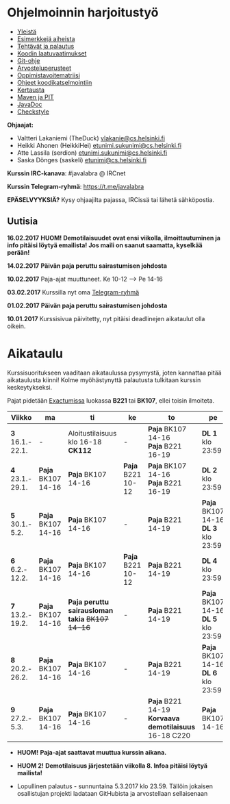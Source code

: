 # Ohjelmoinnin harjoitustyö
* [Yleistä](ohjeet/Yleista.md)
* [Esimerkkejä aiheista](ohjeet/Esimerkkeja-aiheista.md)
* [Tehtävät ja palautus](ohjeet/Tehtavat-ja-palautus.md)
* [Koodin laatuvaatimukset](ohjeet/Koodin-laatuvaatimukset.md)
* [Git-ohje](ohjeet/Git-ohje.md)
* [Arvosteluperusteet](ohjeet/Arvosteluperusteet.md)
* [Oppimistavoitematriisi](http://www.cs.helsinki.fi/courses/58160/matriisi)
* [Ohjeet koodikatselmointiin](ohjeet/Koodikatselmointi.md)
* [Kertausta](ohjeet/Kertausta.md)
* [Maven ja PIT](ohjeet/Maven-ja-PIT.md)
* [JavaDoc](ohjeet/JavaDoc.md)
* [Checkstyle](ohjeet/Checkstyle.md)

**Ohjaajat:**
* Valtteri Lakaniemi (TheDuck) vlakanie@cs.helsinki.fi
* Heikki Ahonen (HeikkiHei) etunimi.sukunimi@cs.helsinki.fi
* Atte Lassila (serdion) etunimi.sukunimi@cs.helsinki.fi
* Saska Dönges (saskeli) etunimi@cs.helsinki.fi

**Kurssin IRC-kanava**:
\#javalabra @ IRCnet

**Kurssin Telegram-ryhmä**:
https://t.me/javalabra

**EPÄSELVYYKSIÄ?** Kysy ohjaajilta pajassa, IRCissä tai lähetä sähköpostia.

## Uutisia

**16.02.2017** **HUOM! Demotilaisuudet ovat ensi viikolla, ilmoittautuminen ja info pitäisi löytyä emailista! Jos maili on saanut saamatta, kyselkää perään!**

**14.02.2017** **Päivän paja peruttu sairastumisen johdosta**

**10.02.2017** Paja-ajat muuttuneet. Ke 10-12 --> Pe 14-16

**03.02.2017** Kurssilla nyt oma [Telegram-ryhmä](https://t.me/javalabra)

**01.02.2017** **Päivän paja peruttu sairastumisen johdosta**

**10.01.2017** Kurssisivua päivitetty, nyt pitäisi deadlinejen aikataulut olla oikein.

# Aikataulu

Kurssisuoritukseen vaaditaan aikataulussa pysymystä, joten kannattaa pitää aikataulusta kiinni! Kolme myöhästynyttä palautusta tulkitaan kurssin keskeytykseksi.

Pajat pidetään [Exactumissa](http://www.helsinki.fi/teknos/opetustilat/kumpula/gh2b/default.htm) luokassa **B221** tai **BK107**, ellei toisin ilmoiteta.

| Viikko | ma | ti | ke | to | pe | la | su |
| --- | --- | --- | --- | --- | --- | --- | --- |
| **3** <br> 16.1.-<br>22.1. | - | Aloitustilaisuus<br>klo 16-18 **CK112** | - | **Paja** BK107<br>14-16<br>**Paja** B221<br>16-19 | **DL 1** klo 23:59 | - | - |
| **4** <br> 23.1.-<br>29.1. | **Paja** BK107<br>14-16 | **Paja** BK107<br>14-16 | **Paja** B221<br> 10-12<br> | **Paja** BK107<br>14-16<br>**Paja** B221<br>16-19 | **DL 2** klo 23:59 | - | - |
| **5** <br> 30.1.-<br>5.2.  | **Paja** BK107<br>14-16 | **Paja** BK107<br>14-16 | - | **Paja** B221<br>14-19 |**Paja** BK107<br>14-16<br> **DL 3** klo 23:59 | - | **Katselmointi 1 DL**<br> 23:59 |
| **6** <br> 6.2.-<br>12.2.  | **Paja** BK107<br>14-16 | **Paja** BK107<br>14-16 | **Paja** B221<br> 10-12<br> | **Paja** B221<br>14-19 | **DL 4** klo 23:59 | - | - |
| **7** <br> 13.2.-<br>19.2.  | **Paja** BK107<br>14-16 | **Paja peruttu sairausloman takia** ~~BK107<br>14-16~~ | - | **Paja** B221<br>14-19 | **Paja** BK107<br> 14-16<br> **DL 5** klo 23:59 | - | **Katselmointi 2 DL**<br> 23:59 |
| **8** <br> 20.2.-<br>26.2.  | **Paja** BK107<br>14-16 |**Paja** BK107<br>14-16   | - | **Paja** B221<br>14-19 | **Paja** BK107<br> 14-16<br> **DL 6** klo 23:59 | - | - |
| **9** <br> 27.2.-<br>5.3.  | **Paja** BK107<br>14-16 | **Paja** BK107<br>14-16 | - | **Paja** B221<br>14-19<br>**Korvaava demotilaisuus** 16-18 C220 | **Paja** BK107<br> 14-16 | - | **Loppupalautus** klo 23:59 |

* **HUOM!** **Paja-ajat saattavat muuttua kurssin aikana.**

* **HUOM 2!** **Demotilaisuus järjestetään viikolla 8. Infoa pitäisi löytyä mailista!**

* Lopullinen palautus - sunnuntaina 5.3.2017 klo 23.59. Tällöin jokaisen osallistujan projekti ladataan GitHubista ja arvostellaan sellaisenaan
